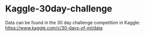 # Kaggle-30day-challenge

Data can be found in the 30 day challenge competition in Kaggle:
https://www.kaggle.com/c/30-days-of-ml/data
